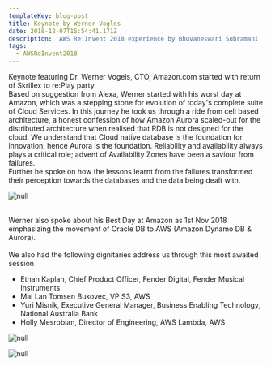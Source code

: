 ```yaml
---
templateKey: blog-post
title: Keynote by Werner Vogles
date: 2018-12-07T15:54:41.171Z
description: 'AWS Re:Invent 2018 experience by Bhuvaneswari Subramani'
tags:
  - AWSReInvent2018
---
```

Keynote featuring Dr. Werner Vogels, CTO, Amazon.com started with return of Skrillex to re:Play party.\
Based on suggestion from Alexa, Werner started with his worst day at Amazon, which was a stepping stone for evolution of today's complete suite of Cloud Services. In this journey he took us through a ride from cell based architecture, a honest confession of how Amazon Aurora scaled-out for the distributed architecture when realised that RDB  is not designed for the cloud. We understand that Cloud native database is the foundation for innovation, hence Aurora is the foundation. Reliability and availability always plays a critical role; advent of Availability Zones have been a saviour from failures.\
Further he spoke on how the lessons learnt from the failures transformed their perception towards the databases and the data being dealt with. 

![null](/img/werner_1.png)

\
Werner also spoke about his Best Day at Amazon as 1st Nov 2018 emphasizing the movement of Oracle DB to AWS (Amazon Dynamo DB & Aurora).\
\
We also had the following dignitaries address us through this most awaited session

* Ethan Kaplan, Chief Product Officer, Fender Digital, Fender Musical Instruments
* Mai Lan Tomsen Bukovec, VP S3, AWS
* Yuri Misnik, Executive General Manager, Business Enabling Technology, National Australia Bank
* Holly Mesrobian, Director of Engineering, AWS Lambda, AWS

![null](/img/werner_2.png)

![null](/img/werner_3.png)
